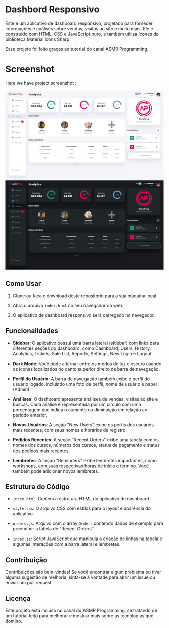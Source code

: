 # Dashbord Responsivo


Este é um aplicativo de dashboard responsivo, projetado para fornecer informações e análises sobre vendas, visitas ao site e muito mais. Ele é construído com HTML, CSS e JavaScript puro, e também utiliza ícones da biblioteca Material Icons Sharp.

Esse projeto foi feito graças ao tutorial do canal ASMR Programming.

# Screenshot
Here we have project screenshot :

![screenshot1](light-mode.jpg)
![screenshot2](dark-mode.jpg)

## Como Usar

1. Clone ou faça o download deste repositório para a sua máquina local.

2. Abra o arquivo `index.html` no seu navegador da web.

3. O aplicativo de dashboard responsivo será carregado no navegador.

## Funcionalidades

- **Sidebar**: O aplicativo possui uma barra lateral (sidebar) com links para diferentes seções do dashboard, como Dashboard, Users, History, Analytics, Tickets, Sale List, Reports, Settings, New Login e Logout.

- **Dark Mode**: Você pode alternar entre os modos de luz e escuro usando os ícones localizados no canto superior direito da barra de navegação.

- **Perfil do Usuário**: A barra de navegação também exibe o perfil do usuário logado, incluindo uma foto de perfil, nome de usuário e papel (Admin).

- **Análises**: O dashboard apresenta análises de vendas, visitas ao site e buscas. Cada análise é representada por um círculo com uma porcentagem que indica o aumento ou diminuição em relação ao período anterior.

- **Novos Usuários**: A seção "New Users" exibe os perfis dos usuários mais recentes, com seus nomes e horários de registro.

- **Pedidos Recentes**: A seção "Recent Orders" exibe uma tabela com os nomes dos cursos, números dos cursos, status de pagamento e status dos pedidos mais recentes.

- **Lembretes**: A seção "Reminders" exibe lembretes importantes, como workshops, com suas respectivas horas de início e término. Você também pode adicionar novos lembretes.

## Estrutura do Código

- `index.html`: Contém a estrutura HTML do aplicativo de dashboard.

- `style.css`: O arquivo CSS com estilos para o layout e aparência do aplicativo.

- `orders.js`: Arquivo com o array `Orders` contendo dados de exemplo para preencher a tabela de "Recent Orders".

- `index.js`: Script JavaScript que manipula a criação de linhas na tabela e algumas interações com a barra lateral e lembretes.

## Contribuição

Contribuições são bem-vindas! Se você encontrar algum problema ou tiver alguma sugestão de melhoria, sinta-se à vontade para abrir um issue ou enviar um pull request.

## Licença

Este projeto está incluso no canal do ASMR Programming, se tratando de um tutorial feito para melhorar e mostrar mais sobre as tecnologias que domino.
